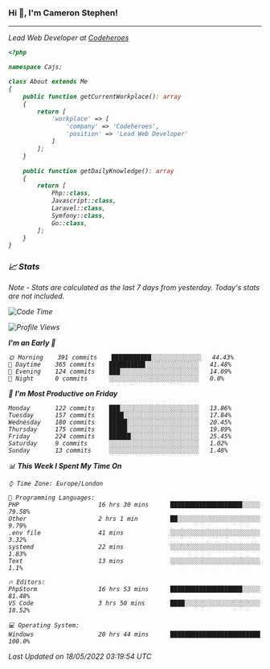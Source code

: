 ### Hi 👋, I'm Cameron Stephen!
<hr>
<p><em>Lead Web Developer at <a href="https://codeheroes.co.uk">Codeheroes</a></p>


```php
<?php

namespace Cajs;

class About extends Me
{
    public function getCurrentWorkplace(): array
    {
        return [
            'workplace' => [
                'company' => 'Codeheroes',
                'position' => 'Lead Web Developer'
            ]
        ];
    }

    public function getDailyKnowledge(): array
    {
        return [
            Php::class,
            Javascript::class,
            Laravel::class,
            Symfony::class,
            Go::class,
        ];
    }
}
```

### 📈 Stats
<p><em>Note - Stats are calculated as the last 7 days from yesterday. Today's stats are not included.</em></p>


<!--START_SECTION:waka-->
![Code Time](http://img.shields.io/badge/Code%20Time-2%2C871%20hrs%2025%20mins-blue)

![Profile Views](http://img.shields.io/badge/Profile%20Views-0-blue)

**I'm an Early 🐤** 

```text
🌞 Morning    391 commits    ███████████░░░░░░░░░░░░░░   44.43% 
🌆 Daytime    365 commits    ██████████░░░░░░░░░░░░░░░   41.48% 
🌃 Evening    124 commits    ███░░░░░░░░░░░░░░░░░░░░░░   14.09% 
🌙 Night      0 commits      ░░░░░░░░░░░░░░░░░░░░░░░░░   0.0%

```
📅 **I'm Most Productive on Friday** 

```text
Monday       122 commits    ███░░░░░░░░░░░░░░░░░░░░░░   13.86% 
Tuesday      157 commits    ████░░░░░░░░░░░░░░░░░░░░░   17.84% 
Wednesday    180 commits    █████░░░░░░░░░░░░░░░░░░░░   20.45% 
Thursday     175 commits    █████░░░░░░░░░░░░░░░░░░░░   19.89% 
Friday       224 commits    ██████░░░░░░░░░░░░░░░░░░░   25.45% 
Saturday     9 commits      ░░░░░░░░░░░░░░░░░░░░░░░░░   1.02% 
Sunday       13 commits     ░░░░░░░░░░░░░░░░░░░░░░░░░   1.48%

```


📊 **This Week I Spent My Time On** 

```text
⌚︎ Time Zone: Europe/London

💬 Programming Languages: 
PHP                      16 hrs 30 mins      ████████████████████░░░░░   79.58% 
Other                    2 hrs 1 min         ██░░░░░░░░░░░░░░░░░░░░░░░   9.79% 
.env file                41 mins             ░░░░░░░░░░░░░░░░░░░░░░░░░   3.32% 
systemd                  22 mins             ░░░░░░░░░░░░░░░░░░░░░░░░░   1.83% 
Text                     13 mins             ░░░░░░░░░░░░░░░░░░░░░░░░░   1.1%

🔥 Editors: 
PhpStorm                 16 hrs 53 mins      ████████████████████░░░░░   81.48% 
VS Code                  3 hrs 50 mins       ████░░░░░░░░░░░░░░░░░░░░░   18.52%

💻 Operating System: 
Windows                  20 hrs 44 mins      █████████████████████████   100.0%

```


 Last Updated on 18/05/2022 03:19:54 UTC
<!--END_SECTION:waka-->
